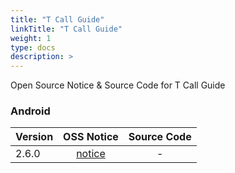 ```yaml
---
title: "T Call Guide"
linkTitle: "T Call Guide"
weight: 1
type: docs
description: >
---
```


Open Source Notice & Source Code for T Call Guide

### Android

| Version | OSS Notice | Source Code |
|---|:---:|:---:|
| 2.6.0 | [notice](https://opensource.sktelecom.com/compliance_artifacts/t_call_guide/android/2.6.0/Tcallguide_android_2.6.0_OSS_Notice.html)  | - |